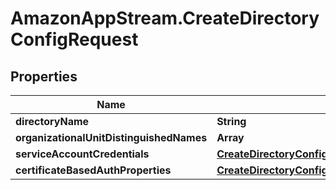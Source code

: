 # AmazonAppStream.CreateDirectoryConfigRequest

## Properties

Name | Type | Description | Notes
------------ | ------------- | ------------- | -------------
**directoryName** | **String** |  | 
**organizationalUnitDistinguishedNames** | **Array** |  | 
**serviceAccountCredentials** | [**CreateDirectoryConfigRequestServiceAccountCredentials**](CreateDirectoryConfigRequestServiceAccountCredentials.md) |  | [optional] 
**certificateBasedAuthProperties** | [**CreateDirectoryConfigRequestCertificateBasedAuthProperties**](CreateDirectoryConfigRequestCertificateBasedAuthProperties.md) |  | [optional] 


